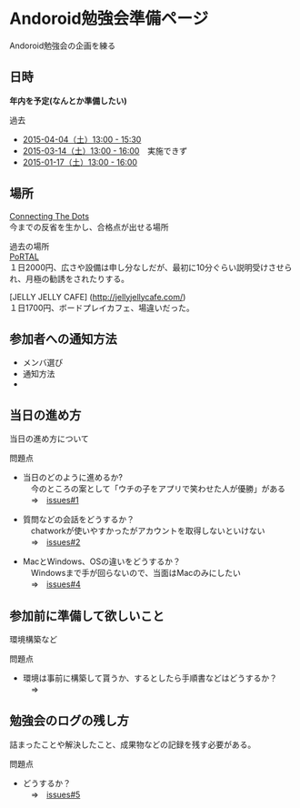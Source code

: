 # Andoroid勉強会準備ページ
Andoroid勉強会の企画を練る

## 日時
**年内を予定(なんとか準備したい)**

過去
* [2015-04-04（土）13:00 - 15:30](https://techietaste.doorkeeper.jp/events/22983)
* [2015-03-14（土）13:00 - 16:00](https://techietaste.doorkeeper.jp/events/21511)　実施できず
* [2015-01-17（土）13:00 - 16:00](https://techietaste.doorkeeper.jp/events/17954)


## 場所  
[Connecting The Dots](https://dots.bz/)  
今までの反省を生かし、合格点が出せる場所  
  
過去の場所  
[PoRTAL](http://www.hituji.jp/portal/guide/trial.html)  
１日2000円、広さや設備は申し分なしだが、最初に10分ぐらい説明受けさせられ、月極の勧誘をされたりする。  
  
[JELLY JELLY CAFE] (http://jellyjellycafe.com/)  
１日1700円、ボードプレイカフェ、場違いだった。  


## 参加者への通知方法
* メンバ選び
* 通知方法
* 


## 当日の進め方
当日の進め方について  


問題点
* 当日のどのように進めるか?  
　今のところの案として「ウチの子をアプリで笑わせた人が優勝」がある  
　=>　[issues#1](https://github.com/shiro83/Andoroid_Study_Group/issues1)
* 質問などの会話をどうするか？  
　chatworkが使いやすかったがアカウントを取得しないといけない  
　=>　[issues#2](https://github.com/shiro83/Andoroid_Study_Group/issues/2)

* MacとWindows、OSの違いをどうするか？  
　Windowsまで手が回らないので、当面はMacのみにしたい  
　=>　[issues#4](https://github.com/shiro83/Andoroid_Study_Group/issues/4)

## 参加前に準備して欲しいこと
環境構築など

問題点
* 環境は事前に構築して貰うか、するとしたら手順書などはどうするか？  
　=> 

## 勉強会のログの残し方  
詰まったことや解決したこと、成果物などの記録を残す必要がある。  

問題点  
* どうするか？  
　=>　[issues#5](https://github.com/shiro83/Andoroid_Study_Group/issues/5)
  



